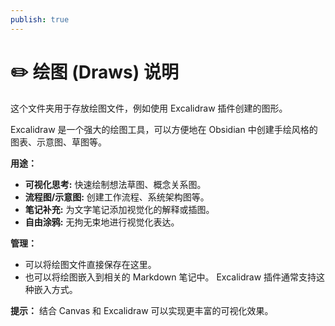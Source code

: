 ```yaml
---
publish: true
---
```


# ✏️ 绘图 (Draws) 说明

这个文件夹用于存放绘图文件，例如使用 Excalidraw 插件创建的图形。

Excalidraw 是一个强大的绘图工具，可以方便地在 Obsidian 中创建手绘风格的图表、示意图、草图等。

**用途：**

*   **可视化思考:** 快速绘制想法草图、概念关系图。
*   **流程图/示意图:** 创建工作流程、系统架构图等。
*   **笔记补充:** 为文字笔记添加视觉化的解释或插图。
*   **自由涂鸦:** 无拘无束地进行视觉化表达。

**管理：**

*   可以将绘图文件直接保存在这里。
*   也可以将绘图嵌入到相关的 Markdown 笔记中。 Excalidraw 插件通常支持这种嵌入方式。

**提示：** 结合 Canvas 和 Excalidraw 可以实现更丰富的可视化效果。